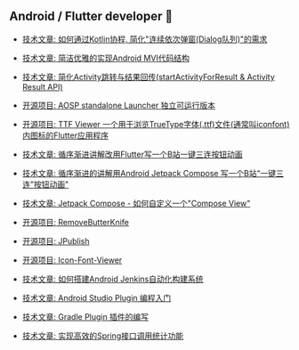 ## Android / Flutter developer 🐬

- [技术文章: 如何通过Kotlin协程, 简化"连续依次弹窗(Dialog队列)"的需求](https://juejin.cn/post/7275943125821571106)

- [技术文章: 简洁优雅的实现Android MVI代码结构](https://juejin.cn/post/7395376446585454626?share_token=2f100a80-ff81-4c18-bf6a-b81e6be6d953)

- [技术文章: 简化Activity跳转与结果回传(startActivityForResult & Activity Result API)](https://juejin.cn/post/7307183009606107151?share_token=afead553-932f-44f5-9ecb-1e4648e5dee6)

- [开源项目: AOSP standalone Launcher 独立可运行版本](https://github.com/Joehaivo/Launcher6)

- [开源项目: TTF Viewer 一个用于浏览TrueType字体(.ttf)文件(通常叫iconfont)内图标的Flutter应用程序](https://github.com/Joehaivo/ttf_viewer)

- [技术文章: 循序渐进讲解改用Flutter写一个B站一键三连按钮动画 ](https://juejin.cn/post/7185067737558761532)

- [技术文章: 循序渐进的讲解用Android Jetpack Compose 写一个B站“一键三连”按钮动画" ](https://juejin.cn/post/7183941776191782971)

- [技术文章: Jetpack Compose - 如何自定义一个"Compose View" ](https://juejin.cn/post/7126879728522231845)

- [开源项目: RemoveButterKnife](https://juejin.cn/post/7120540988421963806)

- [开源项目: JPublish](https://juejin.cn/post/7086744279250370568)

- [开源项目: Icon-Font-Viewer](https://juejin.cn/post/7045652105570287647)

- [技术文章: 如何搭建Android Jenkins自动化构建系统](https://juejin.cn/post/7005102089273606152)

- [技术文章: Android Studio Plugin 编程入门](https://juejin.cn/post/6983961251214786591)

- [技术文章: Gradle Plugin 插件的编写](https://juejin.cn/post/6948626628637360135)

- [技术文章: 实现高效的Spring接口调用统计功能](https://juejin.cn/post/6930786049874624520)


<!--
**Joehaivo/Joehaivo** is a ✨ _special_ ✨ repository because its `README.md` (this file) appears on your GitHub profile.

Here are some ideas to get you started:

- 🔭 I’m currently working on ...
- 🌱 I’m currently learning ...
- 👯 I’m looking to collaborate on ...
- 🤔 I’m looking for help with ...
- 💬 Ask me about ...
- 📫 How to reach me: ...
- 😄 Pronouns: ...
- ⚡ Fun fact: ...
-->
